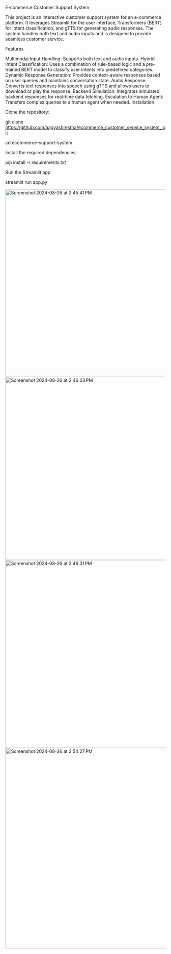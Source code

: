 
E-commerce Customer Support System

This project is an interactive customer support system for an e-commerce platform. It leverages Streamlit for the user interface, Transformers (BERT) for intent classification, and gTTS for generating audio responses. The system handles both text and audio inputs and is designed to provide seamless customer service.

Features

Multimodal Input Handling: Supports both text and audio inputs.
Hybrid Intent Classification: Uses a combination of rule-based logic and a pre-trained BERT model to classify user intents into predefined categories.
Dynamic Response Generation: Provides context-aware responses based on user queries and maintains conversation state.
Audio Response: Converts text responses into speech using gTTS and allows users to download or play the response.
Backend Simulation: Integrates simulated backend responses for real-time data fetching.
Escalation to Human Agent: Transfers complex queries to a human agent when needed.
Installation

Clone the repository:

git clone https://github.com/aagyashrestha/ecommerce_customer_service_system_.git


cd ecommerce-support-system


Install the required dependencies:

pip install -r requirements.txt


Run the Streamlit app:

streamlit run app.py

<img width="588" alt="Screenshot 2024-08-26 at 2 45 41 PM" src="https://github.com/user-attachments/assets/6ad1bc6a-e8d4-42c0-b3b3-fc2cd975774f">

<img width="574" alt="Screenshot 2024-08-26 at 2 46 03 PM" src="https://github.com/user-attachments/assets/f175451b-2f28-4b9f-96ef-19f9cfdbe0f8">

<img width="589" alt="Screenshot 2024-08-26 at 2 46 31 PM" src="https://github.com/user-attachments/assets/4128df96-5655-4a67-9f60-6c3e99a6779f">


<img width="629" alt="Screenshot 2024-08-26 at 2 54 27 PM" src="https://github.com/user-attachments/assets/b171f0e4-4e46-4ebf-b18e-667ab84cac80">

